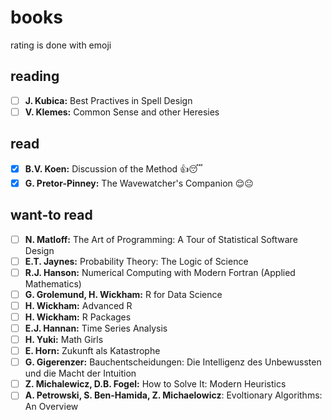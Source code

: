 # books
rating is done with emoji 

## reading
- [ ] **J. Kubica:** Best Practives in Spell Design
- [ ] **V. Klemes:** Common Sense and other Heresies
## read 
- [x] **B.V. Koen:** Discussion of the Method :+1::sleeping:
- [x] **G. Pretor-Pinney:** The Wavewatcher's Companion :relieved::neutral_face: 

## want-to read
- [ ] **N. Matloff:** The Art of Programming: A Tour of Statistical Software Design
- [ ] **E.T. Jaynes:** Probability Theory: The Logic of Science
- [ ] **R.J. Hanson:** Numerical Computing with Modern Fortran (Applied Mathematics)
- [ ] **G. Grolemund, H. Wickham:** R for Data Science
- [ ] **H. Wickham:** Advanced R
- [ ] **H. Wickham:** R Packages
- [ ] **E.J. Hannan:** Time Series Analysis
- [ ] **H. Yuki:** Math Girls
- [ ] **E. Horn:** Zukunft als Katastrophe
- [ ] **G. Gigerenzer:** Bauchentscheidungen: Die Intelligenz des Unbewussten und die Macht der Intuition
- [ ] **Z. Michalewicz, D.B. Fogel:** How to Solve It: Modern Heuristics 
- [ ] **A. Petrowski, S. Ben-Hamida, Z. Michaelowicz**: Evoltionary Algorithms: An Overview 
